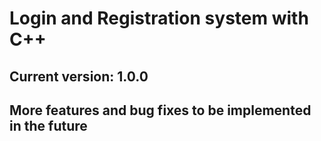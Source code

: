 # Login and Registration system with C++
## Current version: 1.0.0
## More features and bug fixes to be implemented in the future
